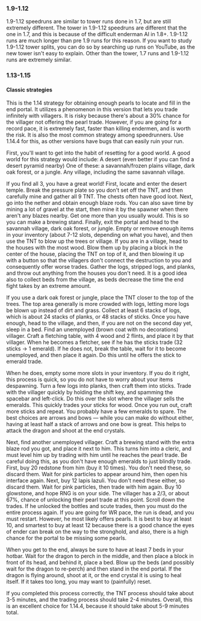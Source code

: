### 1.9-1.12
1.9-1.12 speedruns are similar to tower runs done in 1.7, but are still extremely different. The tower in 1.9-1.12 speedruns are different that the one in 1.7, and this is because of the difficult enderman AI in 1.8+.  1.9-1.12 runs are much longer than pre 1.9 runs for this reason. If you want to study 1.9-1.12 tower splits, you can do so by searching up runs on YouTube, as the new tower isn't easy to explain. Other than the tower, 1.7 runs and 1.9-1.12 runs are extremely similar.

### 1.13-1.15
#### Classic strategies
This is the 1.14 strategy for obtaining enough pearls to locate and fill in the end portal. It utilizes a phenomenon in this version that lets you trade infinitely with villagers. It is risky because there's about a 30% chance for the villager not offering the pearl trade. However, if you are going for a record pace, it is extremely fast, faster than killing endermen, and is worth the risk. It is also the most common strategy among speedrunners. Use 1.14.4 for this, as other versions have bugs that can easily ruin your run.

First, you'll want to get into the habit of resetting for a good world. A good world for this strategy would include:
A desert (even better if you can find a desert pyramid nearby)
One of these: a savannah/frozen plains village, dark oak forest, or a jungle.
Any village, including the same savannah village.

If you find all 3, you have a great world! First, locate and enter the desert temple. Break the pressure plate so you don't set off the TNT, and then carefully mine and gather all 9 TNT. The chests often have good loot. Next, go into the nether and obtain enough blaze rods. You can also save time by mining a lot of gravel at the start, then mine it by the spawner when there aren't any blazes nearby. Get one more than you usually would. This is so you can make a brewing stand. Finally, exit the portal and head to the savannah village, dark oak forest, or jungle. Empty or remove enough items in your inventory (about 7-12 slots, depending on what you have), and then use the TNT to blow up the trees or village. If you are in a village, head to the houses with the most wood. Blow them up by placing a block in the center of the house, placing the TNT on top of it, and then blowing it up with a button so that the villagers don't connect the destruction to you and consequently offer worse trades. Gather the logs, stripped logs, and planks, and throw out anything from the houses you don't need. It is a good idea also to collect beds from the village, as beds decrease the time the end fight takes by an extreme amount.

If you use a dark oak forest or jungle, place the TNT closer to the top of the trees. The top area generally is more crowded with logs, letting more logs be blown up instead of dirt and grass. Collect at least 6 stacks of logs, which is about 24 stacks of planks, or 48 stacks of sticks. Once you have enough, head to the village, and then, if you are not on the second day yet, sleep in a bed. Find an unemployed (brown coat with no decorations) villager. Craft a fletching table, with 4 wood and 2 flints, and place it by that villager. When he becomes a fletcher, see if he has the sticks trade (32 sticks -> 1 emerald). If he does not, break the table, wait for it to become unemployed, and then place it again. Do this until he offers the stick to emerald trade.

When he does, empty some more slots in your inventory. If you do it right, this process is quick, so you do not have to worry about your items despawning. Turn a few logs into planks, then craft them into sticks. Trade with the villager quickly by holding the shift key, and spamming the spacebar and left-click. Do this over the slot where the villager sells the emeralds. This quickly trades your sticks for wood. Once you run out, craft more sticks and repeat. You probably have a few emeralds to spare. The best choices are arrows and bows — while you can make do without either, having at least half a stack of arrows and one bow is great. This helps to attack the dragon and shoot at the end crystals.

Next, find another unemployed villager. Craft a brewing stand with the extra blaze rod you got, and place it next to him. This turns him into a cleric, and must level him up by trading with him until he reaches the pearl trade. Be careful doing this, as you don't have enough emeralds to just blindly trade. First, buy 20 redstone from him (buy it 10 times). You don't need these, so discard them. Wait for pink particles to appear around him, then open his interface again. Next, buy 12 lapis lazuli. You don't need these either, so discard them. Wait for pink particles, then trade with him again. Buy 10 glowstone, and hope RNG is on your side. The villager has a 2/3, or about 67%, chance of unlocking their pearl trade at this point. Scroll down the trades. If he unlocked the bottles and scute trades, then you must do the entire process again. If you are going for WR pace, the run is dead, and you must restart. However, he most likely offers pearls. It is best to buy at least 10, and smartest to buy at least 12 because there is a good chance the eyes of ender can break on the way to the stronghold, and also, there is a high chance for the portal to be missing some pearls.

When you get to the end, always be sure to have at least 7 beds in your hotbar. Wait for the dragon to perch in the middle, and then place a block in front of its head, and behind it, place a bed. Blow up the beds (and possibly wait for the dragon to re-perch) and then stand in the end portal. If the dragon is flying around, shoot at it, or the end crystal it is using to heal itself. If it takes too long, you may want to (painfully) reset.

If you completed this process correctly, the TNT process should take about 3-5 minutes, and the trading process should take 2-4 minutes. Overall, this is an excellent choice for 1.14.4, because it should take about 5-9 minutes total.


